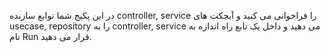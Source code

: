 در این پکیج شما توابع سازنده controller, service را فراخوانی می کنید و آبجکت های usecase, repository را به controller, service می دهید و داخل یک تابع راه اندازه به نام Run قرار می دهید.